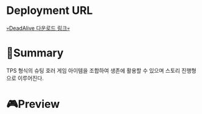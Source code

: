 # Deployment URL
[💀DeadAlive 다운로드 링크💀](https://kookmin-my.sharepoint.com/:u:/g/personal/20185291_kookmin_kr/EWreD-8yub1Kt16KxbQjyQsBcT5reYwM43gIgTAXhlh03w?e=UIwGdc)

# **🔸Summary**
TPS 형식의 슈팅 호러 게임
아이템을 조합하여 생존에 활용할 수 있으며 스토리 진행형으로 이루어진다.


# 🎮**Preview**

